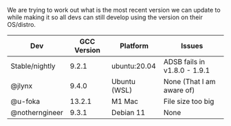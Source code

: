 We are trying to work out what is the most recent version we can update to while making it so all devs can still develop using the version on their OS/distro.

| Dev      | GCC Version | Platform     | Issues|
|----------|-------------|--------------|--------------|
| Stable/nightly | 9.2.1       | ubuntu:20.04 | ADSB fails in v1.8.0 - 1.9.1 |
| @jlynx   | 9.4.0       | Ubuntu (WSL) | None (That I am aware of) |
| @u-foka | 13.2.1       | M1 Mac | File size too big |
| @notherngineer | 9.3.1       | Debian 11 | None |